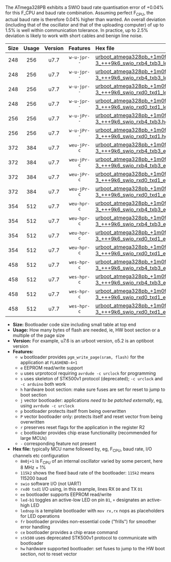The ATmega328PB exhibits a SWIO baud rate quantisation error of +0.04% for this F_CPU and baud rate combination. Assuming perfect F<sub>CPU</sub>, the actual baud rate is therefore 0.04% higher than wanted. An overall deviation (including that of the oscillator and that of the uploading computer) of up to 1.5% is well within communication tolerance. In practice, up to 2.5% deviation is likely to work with short cables and benign line noise.

|Size|Usage|Version|Features|Hex file|
|:-:|:-:|:-:|:-:|:--|
|248|256|u7.7|`w-u-jpr--`|[urboot_atmega328pb_+1m0f-3_+++9k6_swio_rxb4_txb3_led+b5.hex](https://raw.githubusercontent.com/stefanrueger/urboot.hex/main/mcus/atmega328pb/internal_oscillator/fcpu_+1m0f-3/br_+++9k6/urboot_atmega328pb_+1m0f-3_+++9k6_swio_rxb4_txb3_led+b5.hex)|
|248|256|u7.7|`w-u-jpr--`|[urboot_atmega328pb_+1m0f-3_+++9k6_swio_rxb4_txb3_lednop.hex](https://raw.githubusercontent.com/stefanrueger/urboot.hex/main/mcus/atmega328pb/internal_oscillator/fcpu_+1m0f-3/br_+++9k6/urboot_atmega328pb_+1m0f-3_+++9k6_swio_rxb4_txb3_lednop.hex)|
|248|256|u7.7|`w-u-jpr--`|[urboot_atmega328pb_+1m0f-3_+++9k6_swio_rxd0_txd1_led+b5.hex](https://raw.githubusercontent.com/stefanrueger/urboot.hex/main/mcus/atmega328pb/internal_oscillator/fcpu_+1m0f-3/br_+++9k6/urboot_atmega328pb_+1m0f-3_+++9k6_swio_rxd0_txd1_led+b5.hex)|
|248|256|u7.7|`w-u-jpr--`|[urboot_atmega328pb_+1m0f-3_+++9k6_swio_rxd0_txd1_lednop.hex](https://raw.githubusercontent.com/stefanrueger/urboot.hex/main/mcus/atmega328pb/internal_oscillator/fcpu_+1m0f-3/br_+++9k6/urboot_atmega328pb_+1m0f-3_+++9k6_swio_rxd0_txd1_lednop.hex)|
|256|256|u7.7|`w-u-jPr--`|[urboot_atmega328pb_+1m0f-3_+++9k6_swio_rxb4_txb3.hex](https://raw.githubusercontent.com/stefanrueger/urboot.hex/main/mcus/atmega328pb/internal_oscillator/fcpu_+1m0f-3/br_+++9k6/urboot_atmega328pb_+1m0f-3_+++9k6_swio_rxb4_txb3.hex)|
|256|256|u7.7|`w-u-jPr--`|[urboot_atmega328pb_+1m0f-3_+++9k6_swio_rxd0_txd1.hex](https://raw.githubusercontent.com/stefanrueger/urboot.hex/main/mcus/atmega328pb/internal_oscillator/fcpu_+1m0f-3/br_+++9k6/urboot_atmega328pb_+1m0f-3_+++9k6_swio_rxd0_txd1.hex)|
|372|384|u7.7|`weu-jPr-c`|[urboot_atmega328pb_+1m0f-3_+++9k6_swio_rxb4_txb3_ee_led+b5_fr_ce.hex](https://raw.githubusercontent.com/stefanrueger/urboot.hex/main/mcus/atmega328pb/internal_oscillator/fcpu_+1m0f-3/br_+++9k6/urboot_atmega328pb_+1m0f-3_+++9k6_swio_rxb4_txb3_ee_led+b5_fr_ce.hex)|
|372|384|u7.7|`weu-jPr-c`|[urboot_atmega328pb_+1m0f-3_+++9k6_swio_rxb4_txb3_ee_lednop_fr_ce.hex](https://raw.githubusercontent.com/stefanrueger/urboot.hex/main/mcus/atmega328pb/internal_oscillator/fcpu_+1m0f-3/br_+++9k6/urboot_atmega328pb_+1m0f-3_+++9k6_swio_rxb4_txb3_ee_lednop_fr_ce.hex)|
|372|384|u7.7|`weu-jPr-c`|[urboot_atmega328pb_+1m0f-3_+++9k6_swio_rxd0_txd1_ee_led+b5_fr_ce.hex](https://raw.githubusercontent.com/stefanrueger/urboot.hex/main/mcus/atmega328pb/internal_oscillator/fcpu_+1m0f-3/br_+++9k6/urboot_atmega328pb_+1m0f-3_+++9k6_swio_rxd0_txd1_ee_led+b5_fr_ce.hex)|
|372|384|u7.7|`weu-jPr-c`|[urboot_atmega328pb_+1m0f-3_+++9k6_swio_rxd0_txd1_ee_lednop_fr_ce.hex](https://raw.githubusercontent.com/stefanrueger/urboot.hex/main/mcus/atmega328pb/internal_oscillator/fcpu_+1m0f-3/br_+++9k6/urboot_atmega328pb_+1m0f-3_+++9k6_swio_rxd0_txd1_ee_lednop_fr_ce.hex)|
|354|512|u7.7|`weu-hpr-c`|[urboot_atmega328pb_+1m0f-3_+++9k6_swio_rxb4_txb3_ee_led+b5_fr_ce_hw.hex](https://raw.githubusercontent.com/stefanrueger/urboot.hex/main/mcus/atmega328pb/internal_oscillator/fcpu_+1m0f-3/br_+++9k6/urboot_atmega328pb_+1m0f-3_+++9k6_swio_rxb4_txb3_ee_led+b5_fr_ce_hw.hex)|
|354|512|u7.7|`weu-hpr-c`|[urboot_atmega328pb_+1m0f-3_+++9k6_swio_rxb4_txb3_ee_lednop_fr_ce_hw.hex](https://raw.githubusercontent.com/stefanrueger/urboot.hex/main/mcus/atmega328pb/internal_oscillator/fcpu_+1m0f-3/br_+++9k6/urboot_atmega328pb_+1m0f-3_+++9k6_swio_rxb4_txb3_ee_lednop_fr_ce_hw.hex)|
|354|512|u7.7|`weu-hpr-c`|[urboot_atmega328pb_+1m0f-3_+++9k6_swio_rxd0_txd1_ee_led+b5_fr_ce_hw.hex](https://raw.githubusercontent.com/stefanrueger/urboot.hex/main/mcus/atmega328pb/internal_oscillator/fcpu_+1m0f-3/br_+++9k6/urboot_atmega328pb_+1m0f-3_+++9k6_swio_rxd0_txd1_ee_led+b5_fr_ce_hw.hex)|
|354|512|u7.7|`weu-hpr-c`|[urboot_atmega328pb_+1m0f-3_+++9k6_swio_rxd0_txd1_ee_lednop_fr_ce_hw.hex](https://raw.githubusercontent.com/stefanrueger/urboot.hex/main/mcus/atmega328pb/internal_oscillator/fcpu_+1m0f-3/br_+++9k6/urboot_atmega328pb_+1m0f-3_+++9k6_swio_rxd0_txd1_ee_lednop_fr_ce_hw.hex)|
|458|512|u7.7|`wes-hpr-c`|[urboot_atmega328pb_+1m0f-3_+++9k6_swio_rxb4_txb3_ee_led+b5_fr_ce_stk500_hw.hex](https://raw.githubusercontent.com/stefanrueger/urboot.hex/main/mcus/atmega328pb/internal_oscillator/fcpu_+1m0f-3/br_+++9k6/urboot_atmega328pb_+1m0f-3_+++9k6_swio_rxb4_txb3_ee_led+b5_fr_ce_stk500_hw.hex)|
|458|512|u7.7|`wes-hpr-c`|[urboot_atmega328pb_+1m0f-3_+++9k6_swio_rxb4_txb3_ee_lednop_fr_ce_stk500_hw.hex](https://raw.githubusercontent.com/stefanrueger/urboot.hex/main/mcus/atmega328pb/internal_oscillator/fcpu_+1m0f-3/br_+++9k6/urboot_atmega328pb_+1m0f-3_+++9k6_swio_rxb4_txb3_ee_lednop_fr_ce_stk500_hw.hex)|
|458|512|u7.7|`wes-hpr-c`|[urboot_atmega328pb_+1m0f-3_+++9k6_swio_rxd0_txd1_ee_led+b5_fr_ce_stk500_hw.hex](https://raw.githubusercontent.com/stefanrueger/urboot.hex/main/mcus/atmega328pb/internal_oscillator/fcpu_+1m0f-3/br_+++9k6/urboot_atmega328pb_+1m0f-3_+++9k6_swio_rxd0_txd1_ee_led+b5_fr_ce_stk500_hw.hex)|
|458|512|u7.7|`wes-hpr-c`|[urboot_atmega328pb_+1m0f-3_+++9k6_swio_rxd0_txd1_ee_lednop_fr_ce_stk500_hw.hex](https://raw.githubusercontent.com/stefanrueger/urboot.hex/main/mcus/atmega328pb/internal_oscillator/fcpu_+1m0f-3/br_+++9k6/urboot_atmega328pb_+1m0f-3_+++9k6_swio_rxd0_txd1_ee_lednop_fr_ce_stk500_hw.hex)|

- **Size:** Bootloader code size including small table at top end
- **Usage:** How many bytes of flash are needed, ie, HW boot section or a multiple of the page size
- **Version:** For example, u7.6 is an urboot version, o5.2 is an optiboot version
- **Features:**
  + `w` bootloader provides `pgm_write_page(sram, flash)` for the application at `FLASHEND-4+1`
  + `e` EEPROM read/write support
  + `u` uses urprotocol requiring `avrdude -c urclock` for programming
  + `s` uses skeleton of STK500v1 protocol (deprecated); `-c urclock` and `-c arduino` both work
  + `h` hardware boot section: make sure fuses are set for reset to jump to boot section
  + `j` vector bootloader: applications *need to be patched externally*, eg, using `avrdude -c urclock`
  + `p` bootloader protects itself from being overwritten
  + `P` vector bootloader only: protects itself and reset vector from being overwritten
  + `r` preserves reset flags for the application in the register R2
  + `c` bootloader provides chip erase functionality (recommended for large MCUs)
  + `-` corresponding feature not present
- **Hex file:** typically MCU name followed by, eg, F<sub>CPU</sub>, baud rate, I/O channels etc configuration
  + `8m0j+1` is F<sub>CPU</sub> of an internal oscillator varied by some percent, here 8 MHz + 1%
  + `115k2` shows the fixed baud rate of the bootloader: `115k2` means 115200 baud
  + `swio` software I/O (not UART)
  + `rxd0 txd1` I/O using, in this example, lines RX `D0` and TX `D1`
  + `ee` bootloader supports EEPROM read/write
  + `led-b1` toggles an active-low LED on pin `B1`, `+` designates an active-high LED
  + `lednop` is a template bootloader with `mov rx,rx` nops as placeholders for LED operations
  + `fr` bootloader provides non-essential code ("frills") for smoother error handling
  + `ce` bootloader provides a chip erase command
  + `stk500` uses deprecated STK500v1 protocol to communicate with bootloader
  + `hw` hardware supported bootloader: set fuses to jump to the HW boot section, not to reset vector

